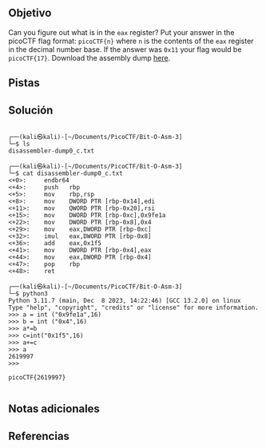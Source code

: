 ## Objetivo

Can you figure out what is in the `eax` register? Put your answer in the picoCTF flag format: `picoCTF{n}` where `n` is the contents of the `eax` register in the decimal number base. If the answer was `0x11` your flag would be `picoCTF{17}`. Download the assembly dump [here](https://artifacts.picoctf.net/c/530/disassembler-dump0_c.txt).
## Pistas
## Solución

```

┌──(kali㉿kali)-[~/Documents/PicoCTF/Bit-O-Asm-3]
└─$ ls
disassembler-dump0_c.txt
                                                                                   
┌──(kali㉿kali)-[~/Documents/PicoCTF/Bit-O-Asm-3]
└─$ cat disassembler-dump0_c.txt
<+0>:     endbr64 
<+4>:     push   rbp
<+5>:     mov    rbp,rsp
<+8>:     mov    DWORD PTR [rbp-0x14],edi
<+11>:    mov    QWORD PTR [rbp-0x20],rsi
<+15>:    mov    DWORD PTR [rbp-0xc],0x9fe1a
<+22>:    mov    DWORD PTR [rbp-0x8],0x4
<+29>:    mov    eax,DWORD PTR [rbp-0xc]
<+32>:    imul   eax,DWORD PTR [rbp-0x8]
<+36>:    add    eax,0x1f5
<+41>:    mov    DWORD PTR [rbp-0x4],eax
<+44>:    mov    eax,DWORD PTR [rbp-0x4]
<+47>:    pop    rbp
<+48>:    ret
                                                                                   
┌──(kali㉿kali)-[~/Documents/PicoCTF/Bit-O-Asm-3]
└─$ python3 
Python 3.11.7 (main, Dec  8 2023, 14:22:46) [GCC 13.2.0] on linux
Type "help", "copyright", "credits" or "license" for more information.
>>> a = int ("0x9fe1a",16)
>>> b = int ("0x4",16)
>>> a*=b
>>> c=int("0x1f5",16)
>>> a+=c
>>> a
2619997
>>> 

picoCTF{2619997}


```
## Notas adicionales
## Referencias